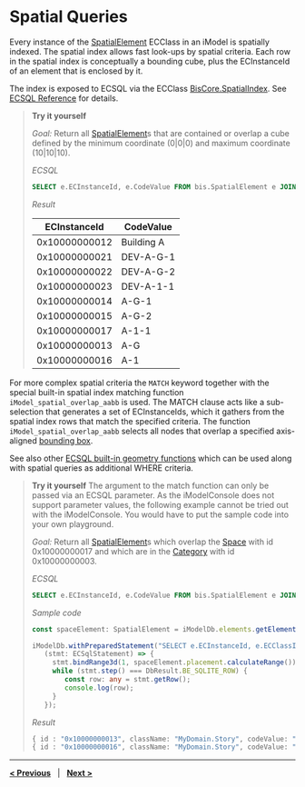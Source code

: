 # Spatial Queries

Every instance of the [SpatialElement](../../bis/domains/biscore/BisCore.ecschema.md#SpatialElement) ECClass in an iModel is spatially indexed. The spatial index allows fast look-ups by spatial criteria. Each row in the spatial index is conceptually a bounding cube, plus the ECInstanceId of an element that is enclosed by it.

The index is exposed to ECSQL via the ECClass [BisCore.SpatialIndex](../../bis/domains/biscore/BisCore.ecschema.md#SpatialIndex). See [ECSQL Reference](../SpatialQueries.md) for details.

> **Try it yourself**
>
> *Goal:* Return all [SpatialElement](../../bis/domains/biscore/BisCore.ecschema.md#SpatialElement)s that are contained or overlap a cube defined by the minimum coordinate (0|0|0) and maximum coordinate (10|10|10).
>
> *ECSQL*
> ```sql
> SELECT e.ECInstanceId, e.CodeValue FROM bis.SpatialElement e JOIN bis.SpatialIndex i ON e.ECInstanceId=i.ECInstanceId WHERE i.MinX<=10 AND i.MinY<=10 AND i.MinZ<=10 AND i.MaxX>=0 AND i.MaxY>=0 AND i.MaxZ>=0
> ```
>
> *Result*
>
> ECInstanceId | CodeValue
> --- | ---
> 0x10000000012 | Building A
> 0x10000000021 | DEV-A-G-1
> 0x10000000022 | DEV-A-G-2
> 0x10000000023 | DEV-A-1-1
> 0x10000000014 | A-G-1
> 0x10000000015 | A-G-2
> 0x10000000017 | A-1-1
> 0x10000000013 | A-G
> 0x10000000016 | A-1

For more complex spatial criteria the `MATCH` keyword together with the special built-in spatial index matching function `iModel_spatial_overlap_aabb` is used. The MATCH clause acts like a sub-selection that generates a set of ECInstanceIds, which it gathers from the spatial index rows that match the specified criteria.
The function `iModel_spatial_overlap_aabb` selects all nodes that overlap a specified axis-aligned [bounding box](../GeometrySqlFuncs.md#iModel_bbox).

See also other [ECSQL built-in geometry functions](../GeometrySqlFuncs.md) which can be used along with spatial queries as additional WHERE criteria.

> **Try it yourself**
> The argument to the match function can only be passed via an ECSQL parameter. As the iModelConsole does not support parameter values, the following example cannot be tried out with the iModelConsole. You would have to put the sample code into your own playground.
>
> *Goal:* Return all [SpatialElement](../../bis/domains/biscore/BisCore.ecschema.md#SpatialElement)s which overlap the [Space](./MyDomain.ecschema.md#Space) with id 0x10000000017 and which are in the [Category](../../bis/domains/biscore/BisCore.ecschema.md#Category) with id 0x10000000003.
>
> *ECSQL*
> ```sql
> SELECT e.ECInstanceId, e.CodeValue FROM bis.SpatialElement e JOIN bis.SpatialIndex i ON e.ECInstanceId=i.ECInstanceId WHERE i.ECInstanceId MATCH iModel_spatial_overlap_aabb(?) AND e.Category.Id=0x10000000003
> ```
> *Sample code*
> ```ts
> const spaceElement: SpatialElement = iModelDb.elements.getElement("0x10000000017") as SpatialElement;
>
> iModelDb.withPreparedStatement("SELECT e.ECInstanceId, e.ECClassId, e.CodeValue FROM bis.SpatialElement e JOIN bis.SpatialIndex i ON e.ECInstanceId=i.ECInstanceId WHERE i.ECInstanceId MATCH iModel_spatial_overlap_aabb(?) AND e.Category.Id=0x10000000003",
>    (stmt: ECSqlStatement) => {
>      stmt.bindRange3d(1, spaceElement.placement.calculateRange());
>      while (stmt.step() === DbResult.BE_SQLITE_ROW) {
>         const row: any = stmt.getRow();
>         console.log(row);
>      }
>    });
>```
>
> *Result*
> ```ts
> { id : "0x10000000013", className: "MyDomain.Story", codeValue: "A-G" }
> { id : "0x10000000016", className: "MyDomain.Story", codeValue: "A-1" }
> ```

---

[**< Previous**](./PolymorphicQueries.md) &nbsp; | &nbsp; [**Next >**](./MetaQueries.md)